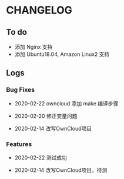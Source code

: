 # CHANGELOG

## To do

* 添加 Nginx 支持
* 添加 Ubuntu18.04, Amazon Linux2 支持

## Logs

### Bug Fixes
* 2020-02-22  owncloud 添加 make 编译步骤

* 2020-02-20  修正变量问题

* 2020-02-14  改写OwnCloud项目

### Features
* 2020-02-22  测试成功

* 2020-02-14  改写OwnCloud项目，待测